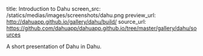title:  Introduction to Dahu
screen_src: /statics/medias/images/screenshots/dahu.png
preview_url: http://dahuapp.github.io/gallery/dahu/build/
source_url: https://github.com/dahuapp/dahuapp.github.io/tree/master/gallery/dahu/sources

A short presentation of Dahu in Dahu.